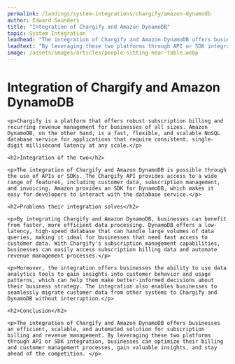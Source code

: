 ```yaml
---
permalink: /landings/system-integrations/chargify/amazon-dynamodb
author: Edward Saunders
title: "Integration of Chargify and Amazon DynamoDB"
topic: System Integration
leadhead: "The integration of Chargify and Amazon DynamoDB offers businesses an efficient, scalable, and automated solution for subscription billing and revenue management"
leadtext: "By leveraging these two platforms through API or SDK integration, businesses can optimize their billing and customer management processes, gain valuable insights, and stay ahead of the competition."
image: /assets/images/articles/people-sitting-near-table.webp
---
```

<div class="arttext">
	<h1>Integration of Chargify and Amazon DynamoDB</h1>

	<p>Chargify is a platform that offers robust subscription billing and recurring revenue management for businesses of all sizes. Amazon DynamoDB, on the other hand, is a fast, flexible, and scalable NoSQL database service for applications that require consistent, single-digit millisecond latency at any scale.</p>

	<h2>Integration of the two</h2>

	<p>The integration of Chargify and Amazon DynamoDB is possible through the use of APIs or SDKs. The Chargify API provides access to a wide range of features, including customer data, subscription management, and invoicing. Amazon provides an SDK for DynamoDB, which makes it easy for developers to interact with the database service.</p>

	<h2>Problems their integration solves</h2>

	<p>By integrating Chargify and Amazon DynamoDB, businesses can benefit from faster, more efficient data processing. DynamoDB offers a low-latency, high-speed database that can handle large volumes of data queries, making it ideal for businesses that need fast access to customer data. With Chargify's subscription management capabilities, businesses can easily access subscription billing data and automate revenue management processes.</p>

	<p>Moreover, the integration offers businesses the ability to use data analytics tools to gain insights into customer behavior and usage patterns, which can help them make better-informed decisions about their business strategy. The integration also enables businesses to seamlessly migrate customer data from other systems to Chargify and DynamoDB without interruption.</p>

	<h2>Conclusion</h2>

	<p>The integration of Chargify and Amazon DynamoDB offers businesses an efficient, scalable, and automated solution for subscription billing and revenue management. By leveraging these two platforms through API or SDK integration, businesses can optimize their billing and customer management processes, gain valuable insights, and stay ahead of the competition. </p>

</div>